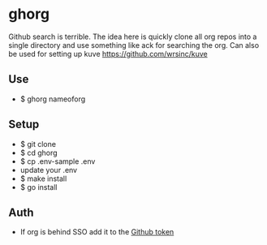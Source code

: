 # ghorg

Github search is terrible. The idea here is quickly clone all org repos into a single directory and use something like ack for searching the org. Can also be used for setting up kuve <https://github.com/wrsinc/kuve>

## Use

- $ ghorg nameoforg

## Setup

- $ git clone
- $ cd ghorg
- $ cp .env-sample .env
- update your .env
- $ make install
- $ go install

## Auth
- If org is behind SSO add it to the [Github token](https://help.github.com/articles/authorizing-a-personal-access-token-for-use-with-a-saml-single-sign-on-organization/)
